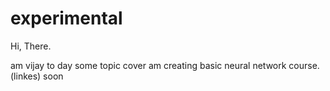 # experimental

Hi, There.

am vijay to day some topic cover am creating basic neural network course.
(linkes) soon
